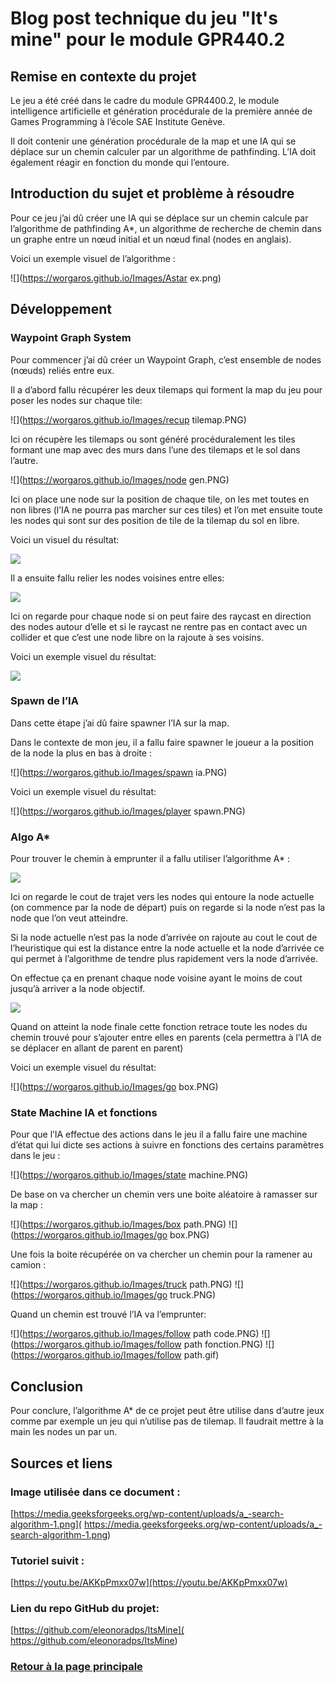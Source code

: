 # Blog post technique du jeu "It's mine" pour le module GPR440.2

## Remise en contexte du projet
Le jeu a été créé dans le cadre du module GPR4400.2, le module intelligence artificielle et génération procédurale de la première année de Games Programming à l’école SAE Institute Genève.

Il doit contenir une génération procédurale de la map et une IA qui se déplace sur un chemin calculer par un algorithme de pathfinding. L’IA doit également réagir en fonction du monde qui l’entoure.
 
 
## Introduction du sujet et problème à résoudre
Pour ce jeu j’ai dû créer une IA qui se déplace sur un chemin calcule par l’algorithme de pathfinding A*, un algorithme de recherche de chemin dans un graphe entre un nœud initial et un nœud final (nodes en anglais).

Voici un exemple visuel de l’algorithme :

![](https://worgaros.github.io/Images/Astar ex.png)


## Développement
### Waypoint Graph System
Pour commencer j’ai dû créer un Waypoint Graph, c’est ensemble de nodes (nœuds) reliés entre eux.

Il a d’abord fallu récupérer les deux tilemaps qui forment la map du jeu pour poser les nodes sur chaque tile:

![](https://worgaros.github.io/Images/recup tilemap.PNG)

Ici on récupère les tilemaps ou sont généré procéduralement les tiles formant une map avec des murs dans l’une des tilemaps et le sol dans l’autre.

![](https://worgaros.github.io/Images/node gen.PNG)

Ici on place une node sur la position de chaque tile, on les met toutes en non libres (l’IA ne pourra pas marcher sur ces tiles) et l’on met ensuite toute les nodes qui sont sur des position de tile de la tilemap du sol en libre.

Voici un visuel du résultat:

![](https://worgaros.github.io/Images/nodes.PNG)

Il a ensuite fallu relier les nodes voisines entre elles:

![](https://worgaros.github.io/Images/voisins.PNG)

Ici on regarde pour chaque node si on peut faire des raycast en direction des nodes autour d’elle et si le raycast ne rentre pas en contact avec un collider et que c’est une node libre on la rajoute à ses voisins.

Voici un exemple visuel du résultat:

![](https://worgaros.github.io/Images/neighbors.PNG)


### Spawn de l’IA
Dans cette étape j’ai dû faire spawner l’IA sur la map.

Dans le contexte de mon jeu, il a fallu faire spawner le joueur a la position de la node la plus en bas à droite :

![](https://worgaros.github.io/Images/spawn ia.PNG)

Voici un exemple visuel du résultat:

![](https://worgaros.github.io/Images/player spawn.PNG)


### Algo A*
Pour trouver le chemin à emprunter il a fallu utiliser l’algorithme A* :

![](https://worgaros.github.io/Images/Astar.PNG)

Ici on regarde le cout de trajet vers les nodes qui entoure la node actuelle (on commence par la node de départ) puis on regarde si la node n’est pas la node que l’on veut atteindre.

Si la node actuelle n’est pas la node d’arrivée on rajoute au cout le cout de l’heuristique qui est la distance entre la node actuelle et la node d’arrivée ce qui permet à l’algorithme de tendre plus rapidement vers la node d’arrivée.

On effectue ça en prenant chaque node voisine ayant le moins de cout jusqu’à arriver a la node objectif.


![](https://worgaros.github.io/Images/retrace.PNG)

Quand on atteint la node finale cette fonction retrace toute les nodes du chemin trouvé pour s’ajouter entre elles en parents (cela permettra à l’IA de se déplacer en allant de parent en parent)

Voici un exemple visuel du résultat:

![](https://worgaros.github.io/Images/go box.PNG)


### State Machine IA et fonctions
Pour que l’IA effectue des actions dans le jeu il a fallu faire une machine d’état qui lui dicte ses actions à suivre en fonctions des certains paramètres dans le jeu :

![](https://worgaros.github.io/Images/state machine.PNG)

De base on va chercher un chemin vers une boite aléatoire à ramasser sur la map :

![](https://worgaros.github.io/Images/box path.PNG)
![](https://worgaros.github.io/Images/go box.PNG)

Une fois la boite récupérée on va chercher un chemin pour la ramener au camion :

![](https://worgaros.github.io/Images/truck path.PNG)
![](https://worgaros.github.io/Images/go truck.PNG)

Quand un chemin est trouvé l’IA va l’emprunter:

![](https://worgaros.github.io/Images/follow path code.PNG)
![](https://worgaros.github.io/Images/follow path fonction.PNG)
![](https://worgaros.github.io/Images/follow path.gif)


## Conclusion
 Pour conclure, l’algorithme A* de ce projet peut être utilise dans d’autre jeux comme par exemple un jeu qui n’utilise pas de tilemap. Il faudrait mettre à la main les nodes un par un.


## Sources et liens
### Image utilisée dans ce document :
[https://media.geeksforgeeks.org/wp-content/uploads/a_-search-algorithm-1.png]( https://media.geeksforgeeks.org/wp-content/uploads/a_-search-algorithm-1.png)


### Tutoriel suivit :
[https://youtu.be/AKKpPmxx07w](https://youtu.be/AKKpPmxx07w)


### Lien du repo GitHub du projet:
[https://github.com/eleonoradps/ItsMine]( https://github.com/eleonoradps/ItsMine)


### [Retour à la page principale](https://worgaros.github.io/)
